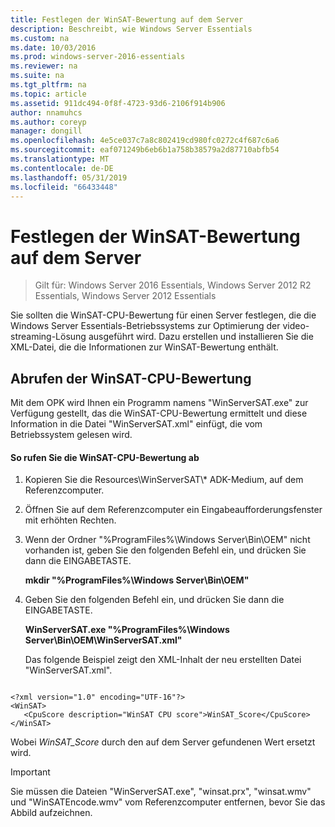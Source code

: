 ```yaml
---
title: Festlegen der WinSAT-Bewertung auf dem Server
description: Beschreibt, wie Windows Server Essentials
ms.custom: na
ms.date: 10/03/2016
ms.prod: windows-server-2016-essentials
ms.reviewer: na
ms.suite: na
ms.tgt_pltfrm: na
ms.topic: article
ms.assetid: 911dc494-0f8f-4723-93d6-2106f914b906
author: nnamuhcs
ms.author: coreyp
manager: dongill
ms.openlocfilehash: 4e5ce037c7a8c802419cd980fc0272c4f687c6a6
ms.sourcegitcommit: eaf071249b6eb6b1a758b38579a2d87710abfb54
ms.translationtype: MT
ms.contentlocale: de-DE
ms.lasthandoff: 05/31/2019
ms.locfileid: "66433448"
---
```

# <a name="set-the-winsat-score-on-the-server"></a>Festlegen der WinSAT-Bewertung auf dem Server

>Gilt für: Windows Server 2016 Essentials, Windows Server 2012 R2 Essentials, Windows Server 2012 Essentials

Sie sollten die WinSAT-CPU-Bewertung für einen Server festlegen, die die Windows Server Essentials-Betriebssystems zur Optimierung der video-streaming-Lösung ausgeführt wird. Dazu erstellen und installieren Sie die XML-Datei, die die Informationen zur WinSAT-Bewertung enthält.  
  
## <a name="obtain-the-winsat-cpu-score"></a>Abrufen der WinSAT-CPU-Bewertung  
 Mit dem OPK wird Ihnen ein Programm namens "WinServerSAT.exe" zur Verfügung gestellt, das die WinSAT-CPU-Bewertung ermittelt und diese Information in die Datei "WinServerSAT.xml" einfügt, die vom Betriebssystem gelesen wird.  
  
#### <a name="to-obtain-the-winsat-cpu-score"></a>So rufen Sie die WinSAT-CPU-Bewertung ab  
  
1. Kopieren Sie die Resources\WinServerSAT\\* ADK-Medium, auf dem Referenzcomputer.  
  
2. Öffnen Sie auf dem Referenzcomputer ein Eingabeaufforderungsfenster mit erhöhten Rechten.  
  
3. Wenn der Ordner "%ProgramFiles%\Windows Server\Bin\OEM" nicht vorhanden ist, geben Sie den folgenden Befehl ein, und drücken Sie dann die EINGABETASTE.  
  
    **mkdir "%ProgramFiles%\Windows Server\Bin\OEM"**  
  
4. Geben Sie den folgenden Befehl ein, und drücken Sie dann die EINGABETASTE.  
  
    **WinServerSAT.exe "%ProgramFiles%\Windows Server\Bin\OEM\WinServerSAT.xml"**  
  
   Das folgende Beispiel zeigt den XML-Inhalt der neu erstellten Datei "WinServerSAT.xml".  
  
```  
  
<?xml version="1.0" encoding="UTF-16"?>  
<WinSAT>  
   <CpuScore description="WinSAT CPU score">WinSAT_Score</CpuScore>  
</WinSAT>  
```  
  
 Wobei *WinSAT_Score* durch den auf dem Server gefundenen Wert ersetzt wird.  
  
> [!IMPORTANT]
>  Sie müssen die Dateien "WinServerSAT.exe", "winsat.prx", "winsat.wmv" und "WinSATEncode.wmv" vom Referenzcomputer entfernen, bevor Sie das Abbild aufzeichnen.
